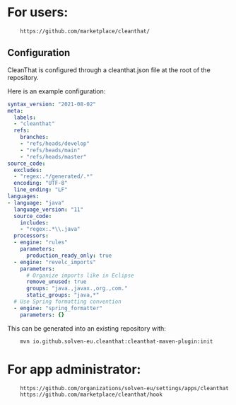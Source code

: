 # For users:

        https://github.com/marketplace/cleanthat/

## Configuration

CleanThat is configured through a cleanthat.json file at the root of the repository.

Here is an example configuration:

```yaml
syntax_version: "2021-08-02"
meta:
  labels:
  - "cleanthat"
  refs:
    branches:
    - "refs/heads/develop"
    - "refs/heads/main"
    - "refs/heads/master"
source_code:
  excludes:
  - "regex:.*/generated/.*"
  encoding: "UTF-8"
  line_ending: "LF"
languages:
- language: "java"
  language_version: "11"
  source_code:
    includes:
    - "regex:.*\\.java"
  processors:
  - engine: "rules"
    parameters:
      production_ready_only: true
  - engine: "revelc_imports"
    parameters:
      # Organize imports like in Eclipse
      remove_unused: true
      groups: "java.,javax.,org.,com."
      static_groups: "java,*"
  # Use Spring formatting convention
  - engine: "spring_formatter"
    parameters: {}
```

This can be generated into an existing repository with:

        mvn io.github.solven-eu.cleanthat:cleanthat-maven-plugin:init

# For app administrator:

        https://github.com/organizations/solven-eu/settings/apps/cleanthat
        https://github.com/marketplace/cleanthat/hook

